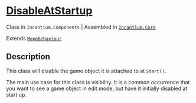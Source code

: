 ﻿# [DisableAtStartup](../../Runtime/Components/DisableAtStartup.cs)

Class in `Incantium.Components` | Assembled in [`Incantium.Core`](../../README.md)

Extends [`MonoBehaviour`](https://docs.unity3d.com/ScriptReference/MonoBehaviour.html)

## Description

This class will disable the game object it is attached to at `Start()`.

The main use case for this class is visibility. It is a common occurrence that you want to see a game object in edit 
mode, but have it initially disabled at start up.
